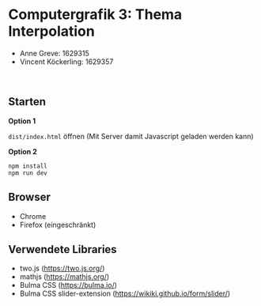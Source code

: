 # Computergrafik 3: Thema Interpolation

- Anne Greve: 1629315
- Vincent Köckerling: 1629357

&nbsp;

## Starten

**Option 1**

`dist/index.html` öffnen (Mit Server damit Javascript geladen werden kann)

**Option 2**

```
npm install
npm run dev
```

## Browser

- Chrome
- Firefox (eingeschränkt)

## Verwendete Libraries

- two.js (https://two.js.org/)
- mathjs (https://mathjs.org/)
- Bulma CSS (https://bulma.io/)
- Bulma CSS slider-extension (https://wikiki.github.io/form/slider/)